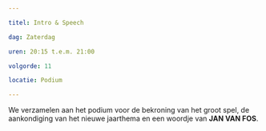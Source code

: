 ```yaml
---

titel: Intro & Speech

dag: Zaterdag

uren: 20:15 t.e.m. 21:00

volgorde: 11

locatie: Podium

---
```


We verzamelen aan het podium voor de bekroning van het groot spel, de aankondiging van het nieuwe jaarthema en een woordje van **JAN VAN FOS**.
